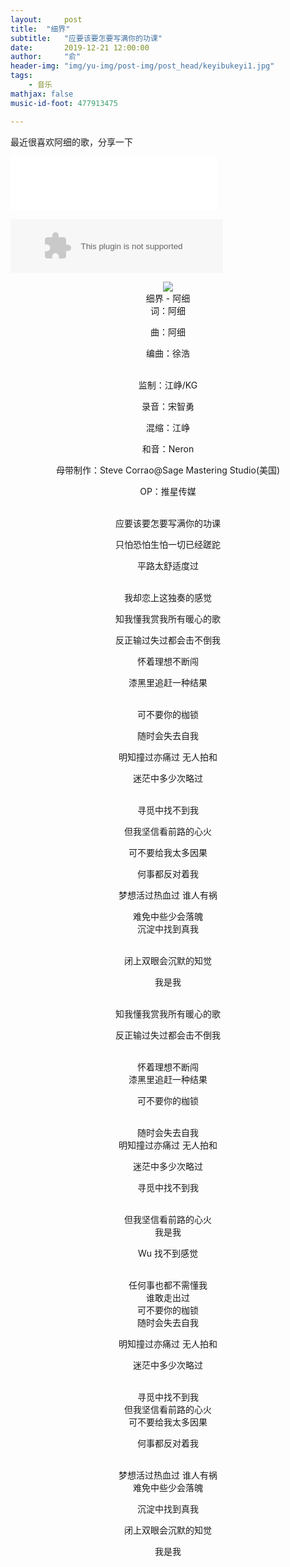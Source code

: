 ```yaml
---
layout:     post
title:  "细界"
subtitle:   "应要该要怎要写满你的功课"
date:       2019-12-21 12:00:00
author:     "俞"
header-img: "img/yu-img/post-img/post_head/keyibukeyi1.jpg"
tags:
    - 音乐
mathjax: false
music-id-foot: 477913475

---
```


最近很喜欢阿细的歌，分享一下
<iframe frameborder="no" border="0" marginwidth="0" marginheight="0" width="330" height="86" src="//music.163.com/outchain/player?type=2&amp;id=528478901&amp;auto=0&amp;height=66"></iframe>

<embed src="//music.163.com/style/swf/widget.swf?sid=167876&type=2&auto=1&width=320&height=66" width="340" height="86"  allowNetworking="all"></embed>

<div align="center"><img src='https://timgsa.baidu.com/timg?image&quality=80&size=b9999_10000&sec=1576946982534&di=147597ce2485cccb35c1ca6dafc3fca8&imgtype=0&src=http%3A%2F%2Fimg3.doubanio.com%2Fview%2Fnote%2Fl%2Fpublic%2Fp57262752.jpg'/></div><div align="center">
细界 - 阿细

<br/>
词：阿细


曲：阿细


编曲：徐浩

<br/>
监制：江峥/KG


录音：宋智勇


混缩：江峥


和音：Neron


母带制作：Steve Corrao@Sage Mastering Studio(美国)


OP：推星传媒

<br/>
应要该要怎要写满你的功课

<br/>

只怕恐怕生怕一切已经蹉跎
<br/>

平路太舒适度过

<br/>
我却恋上这独奏的感觉
<br/>

知我懂我赏我所有暖心的歌
<br/>

反正输过失过都会击不倒我
<br/>

怀着理想不断闯
<br/>

漆黑里追赶一种结果

<br/>
可不要你的枷锁
<br/>

随时会失去自我
<br/>

明知撞过亦痛过 无人拍和
<br/>

迷茫中多少次略过

<br/>
寻觅中找不到我
<br/>

但我坚信看前路的心火
<br/>

可不要给我太多因果
<br/>

何事都反对着我
<br/>

梦想活过热血过 谁人有祸
<br/>

难免中些少会落魄
<br/>
沉淀中找到真我

<br/>
闭上双眼会沉默的知觉
<br/>

我是我

<br/>
知我懂我赏我所有暖心的歌
<br/>

反正输过失过都会击不倒我

<br/>
怀着理想不断闯

<br/>
漆黑里追赶一种结果
<br/>

可不要你的枷锁

<br/>
随时会失去自我

<br/>
明知撞过亦痛过 无人拍和
<br/>

迷茫中多少次略过
<br/>

寻觅中找不到我

<br/>
但我坚信看前路的心火

<br/>
我是我
<br/>

Wu 找不到感觉

<br/>
任何事也都不需懂我
<br/>
谁敢走出过

<br/>
可不要你的枷锁

<br/>
随时会失去自我
<br/>

明知撞过亦痛过 无人拍和
<br/>

迷茫中多少次略过

<br/>
寻觅中找不到我

<br/>
但我坚信看前路的心火

<br/>
可不要给我太多因果
<br/>

何事都反对着我

<br/>
梦想活过热血过 谁人有祸

<br/>
难免中些少会落魄
<br/>

沉淀中找到真我
<br/>

闭上双眼会沉默的知觉
<br/>

我是我